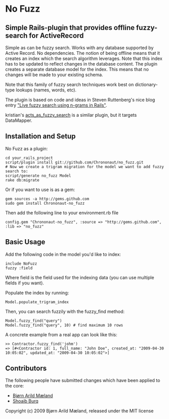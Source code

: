 # No Fuzz
## Simple Rails-plugin that provides offline fuzzy-search for ActiveRecord

Simple as can be fuzzy search. Works with any database supported by Active
Record. No dependencies. The notion of being offline means that it creates an
index which the search algorithm leverages. Note that this index has to be
updated to reflect changes in the database content. The plugin creates a
separate database model for the index. This means that no changes will be made
to your existing schema.

Note that this family of fuzzy search techniques work best on dictionary-type
lookups (names, words, etc).

The plugin is based on code and ideas in Steven Ruttenberg's nice blog entry
["Live fuzzy search using n-grams in Rails"](http://unirec.blogspot.com/2007/12/live-fuzzy-search-using-n-grams-in.html).

kristian's
[acts_as_fuzzy_search](http://github.com/mkristian/kristians_rails_plugins/tree/master/act_as_fuzzy_search)
is a similar plugin, but it targets DataMapper.

## Installation and Setup

No Fuzz as a plugin:

    cd your_rails_project
    script/plugin install git://github.com/Chrononaut/no_fuzz.git
    # Now we create a trigram migration for the model we want to add fuzzy search to:
    script/generate no_fuzz Model
    rake db:migrate
    
Or if you want to use is as a gem:
    
    gem sources -a http://gems.github.com
    sudo gem install Chrononaut-no_fuzz 

Then add the following line to your environment.rb file

    config.gem "Chrononaut-no_fuzz", :source => "http://gems.github.com", :lib => "no_fuzz"


## Basic Usage

Add the following code in the model you'd like to index:

    include NoFuzz
    fuzzy :field

Where field is the field used for the indexing data (you can use multiple fields
if you want).

Populate the index by running:

    Model.populate_trigram_index

Then, you can search fuzzily with the fuzzy_find method:

    Model.fuzzy_find("query")
    Model.fuzzy_find("query", 10) # find maximum 10 rows

A concrete example from a real app can look like this:

    >> Contractor.fuzzy_find('johm')
    => [#<Contractor id: 1, full_name: "John Doe", created_at: "2009-04-30 10:05:02", updated_at: "2009-04-30 10:05:02">]

## Contributors

The following people have submitted changes which have been applied to the core:

* [Bjørn Arild Mæland](http://github.com/Chrononaut)
* [Shoaib Burq](http://github.com/sabman)

Copyright (c) 2009 Bjørn Arild Mæland, released under the MIT license
